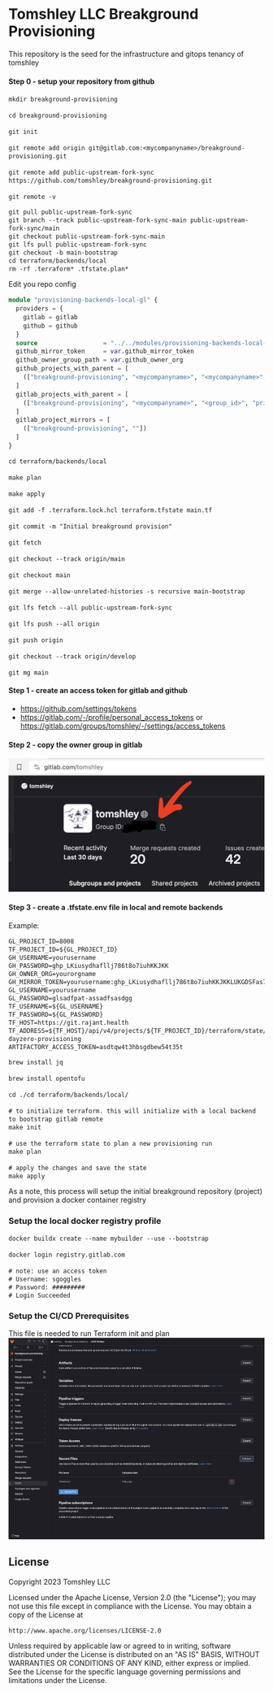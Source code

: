 # Tomshley LLC Breakground Provisioning
This repository is the seed for the infrastructure and gitops tenancy of tomshley

#### Step 0 - setup your repository from github
```shell
mkdir breakground-provisioning

cd breakground-provisioning

git init

git remote add origin git@gitlab.com:<mycompanyname>/breakground-provisioning.git

git remote add public-upstream-fork-sync https://github.com/tomshley/breakground-provisioning.git

git remote -v

```

```shell
git pull public-upstream-fork-sync
git branch --track public-upstream-fork-sync-main public-upstream-fork-sync/main
git checkout public-upstream-fork-sync-main
git lfs pull public-upstream-fork-sync
git checkout -b main-bootstrap
cd terraform/backends/local
rm -rf .terraform* .tfstate.plan*

```

Edit you repo config
```terraform
module "provisioning-backends-local-gl" {
  providers = {
    gitlab = gitlab
    github = github
  }
  source                  = "../../modules/provisioning-backends-local-gl"
  github_mirror_token     = var.github_mirror_token
  github_owner_group_path = var.github_owner_org
  github_projects_with_parent = [
    (["breakground-provisioning", "<mycompanyname>", "<mycompanyname>", "private"]),
  ]
  gitlab_projects_with_parent = [
    (["breakground-provisioning", "<mycompanyname>", "<group_id>", "private"]),
  ]
  gitlab_project_mirrors = [
    (["breakground-provisioning", ""])
  ]
}
```

```shell
cd terraform/backends/local

make plan

make apply

git add -f .terraform.lock.hcl terraform.tfstate main.tf 

git commit -m "Initial breakground provision" 

git fetch

git checkout --track origin/main

git checkout main

git merge --allow-unrelated-histories -s recursive main-bootstrap 

git lfs fetch --all public-upstream-fork-sync

git lfs push --all origin

git push origin

git checkout --track origin/develop

git mg main

```

#### Step 1 - create an access token for gitlab and github
- https://github.com/settings/tokens
- https://gitlab.com/-/profile/personal_access_tokens or https://gitlab.com/groups/tomshley/-/settings/access_tokens

#### Step 2 - copy the owner group in gitlab

![readme-gitlab-group-id.png](readme-gitlab-group-id.png)

#### Step 3 - create a .tfstate.env file in local and remote backends

Example:
```dotenv
GL_PROJECT_ID=8008
TF_PROJECT_ID=${GL_PROJECT_ID}
GH_USERNAME=yourusername
GH_PASSWORD=ghp_LKiusydhafllj786t8o7iuhKKJKK
GH_OWNER_ORG=yourorgname
GH_MIRROR_TOKEN=yourusername:ghp_LKiusydhafllj786t8o7iuhKKJKKLUKGDSFas7t78tiglkjHKK
GL_USERNAME=yourusername
GL_PASSWORD=glsadfpat-assadfsasdgg
TF_USERNAME=${GL_USERNAME}
TF_PASSWORD=${GL_PASSWORD}
TF_HOST=https://git.rajant.health
TF_ADDRESS=${TF_HOST}/api/v4/projects/${TF_PROJECT_ID}/terraform/state/tware-dayzero-provisioning
ARTIFACTORY_ACCESS_TOKEN=asdtqw4t3hbsgdbew54t35t

```

```shell
brew install jq

brew install opentofu

cd ./cd terraform/backends/local/

# to initialize terraform. this will initialize with a local backend to bootstrap gitlab remote
make init

# use the terraform state to plan a new provisioning run
make plan

# apply the changes and save the state
make apply
```

As a note, this process will setup the initial breakground repository (project) and provision a docker container registry

### Setup the local docker registry profile
```shell
docker buildx create --name mybuilder --use --bootstrap

docker login registry.gitlab.com

# note: use an access token
# Username: sgoggles
# Password: #########
# Login Succeeded
```

### Setup the CI/CD Prerequisites
This file is needed to run Terraform init and plan
![.tfstate.env](readme-tfstate-example.png)


## License
Copyright 2023 Tomshley LLC

Licensed under the Apache License, Version 2.0 (the "License");
you may not use this file except in compliance with the License.
You may obtain a copy of the License at

    http://www.apache.org/licenses/LICENSE-2.0

Unless required by applicable law or agreed to in writing, software
distributed under the License is distributed on an "AS IS" BASIS,
WITHOUT WARRANTIES OR CONDITIONS OF ANY KIND, either express or implied.
See the License for the specific language governing permissions and
limitations under the License.

